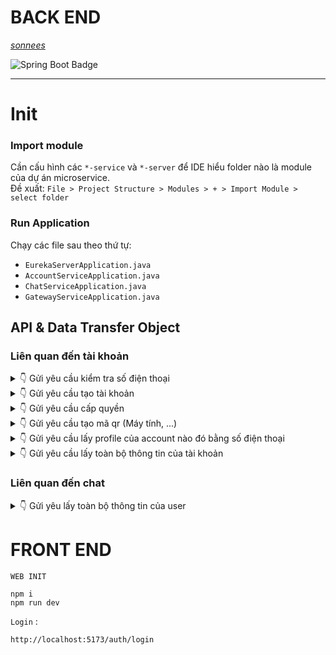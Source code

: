 # BACK END
*[sonnees](https://github.com/sonnees)* <br>

![Spring Boot Badge](https://img.shields.io/badge/Spring%20Boot-6DB33F?logo=springboot&logoColor=fff&style=for-the-badge)

<hr>

# Init
### Import module
Cần cấu hình các `*-service` và `*-server` để IDE hiểu folder nào là module của dự án microservice.  <br>
Đề xuất: `File > Project Structure > Modules > + > Import Module > select folder`
### Run Application
Chạy các file sau theo thứ tự: <br>
- `EurekaServerApplication.java` <br>
- `AccountServiceApplication.java` <br>
- `ChatServiceApplication.java` <br>
- `GatewayServiceApplication.java` <br>

## API & Data Transfer Object
### Liên quan đến tài khoản

<details>
  <summary>👇 Gửi yêu cầu kiểm tra số điện thoại </summary> <br>

`Method GET` : http://localhost:8081/api/auth/check-uniqueness-phone-number/{phoneNumber} <br>
```
http://localhost:8081/api/v1/auth/check-uniqueness-phone-number/0000000000
```
`Received` :
```
# Nếu không tồn tại tài khoản đã đăng ký bằng số điện thoại đó
HTTP 200

# Nếu tồn tại tài khoản đã đăng ký bằng số điện thoại đó
HTTP 409
{
    "userID": null,
    "userName": "Tú Anh",
    "gender": null,
    "birthday": null,
    "avatar": null,
    "background": null
}
```
</details>

<details>
  <summary>👇 Gửi yêu cầu tạo tài khoản </summary> 
  <hr>
  
`Method POST` : http://localhost:8081/api/v1/auth/register <br>
```
http://localhost:8081/api/v1/auth/register
```
`Body` :
```
{
    "phoneNumber":"0123456789",
    "password":"123",
    "userName":"Son nees",
    "gender":"true",
    "birthday":"2024-01-26",
    "role":"USER"
}
```  
`Received` :

```
# Thành công
HTTP 200
"success"

# Thất bại
HTTP 409
```

</details>

<details>
  <summary>👇 Gửi yêu cầu cấp quyền </summary> 
  <hr> 
  
`Method GET` : http://localhost:8081/api/v1/auth/authenticate <br>
```
http://localhost:8081/api/v1/auth/authenticate
```
`Body` :
```
{
    "phoneNumber":"0123456789",
    "password":"123"
}
```  
`Received` :
```
# Thành công
HTTP 200
"{một mã token}"

# Thất bại: do số điện thoại không đúng hoặc là do password không đúng
HTTP 401
```
</details>

<details>
  <summary>👇 Gửi yêu cầu tạo mã qr (Máy tính, ...) </summary> 
  <hr>

`Method GET` : http://localhost:8081/api/v1/auth/authenticate/qr-code <br>
```
http://localhost:8081/api/v1/auth/authenticate/qr-code
```
`Received` :
```
# Thành công
HTTP 200
"{một mã base64Image}"

# Thất bại:
HTTP 404 
```
</details>

<details>
  <summary>👇 Gửi yêu cầu lấy profile của account nào đó bằng số điện thoại </summary> 
  <hr>
  
`Method GET + TOKEN ` : http://localhost:8081/api/v1/account/profile/{phoneNumber} <br>
```
http://localhost:8081/api/v1/account/profile/0000000000
```
`Received` :
```
# Thành công (có account):
HTTP 200 OK
** Trường hợp xem thông tin của người khác: Có thể bị ẩn các thông tin theo cài đặt của người dùng
*** Ẩn năm sinh: Năm sinh về mặc định là 1900. Khi hiển thị ở frontend thì để **, không hiện 1900
*** Ẩn ngày tháng năm sinh: năm sinh nhận được là null
{
    "userID": "49a9768c-a2a8-4290-9653-5291b9718db1",
    "userName": "Tú Anh",
    "gender": true,
    "birthday": "2024-03-08T10:54:01.442+00:00",
    "avatar": "https://zalolite.s3.amazonaws.com/nam1.jpg",
    "background": "https://zalolite.s3.amazonaws.com/background1.jpg"
}

# Thất bại (Không tìm thấy account):
HTTP 404|500
```
</details>

<details>
  <summary>👇 Gửi yêu cầu lấy toàn bộ thông tin của tài khoản </summary> 
  <hr>

`Method GET + TOKEN` : http://localhost:8081/api/v1/account/info <br>
```
http://localhost:8081/api/v1/account/info
```

`Received` :
```
# Thành công (có account):
HTTP 200 OK
{info account}

# Thất bại (Không tìm thấy account từ token hoặc token lỗi):
HTTP 403
```
</details>

### Liên quan đến chat

<details>
  <summary>👇 Gửi yêu lấy toàn bộ thông tin của user </summary> <br>

`Method GET + TOKEN` : http://localhost:8082/api/v1/user/info/{userId} <br>
```
http://localhost:8082/api/v1/user/info/49a9768c-a2a8-4290-9653-5291b9718db1
```
`Received` :
```
# Failed
HTTP 401 Error token
HTTP 500 Error processing JSON

# Success
HTTP 200
{user-info}
```
</details>


# FRONT END
`WEB INIT`
```
npm i
npm run dev
```
`Login` :
```
http://localhost:5173/auth/login
```


